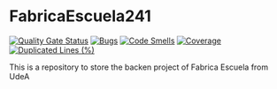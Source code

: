 # FabricaEscuela241

[![Quality Gate Status](https://sonarcloud.io/api/project_badges/measure?project=GerarC_FabricaEscuela241&metric=alert_status)](https://sonarcloud.io/summary/new_code?id=GerarC_FabricaEscuela241)
[![Bugs](https://sonarcloud.io/api/project_badges/measure?project=GerarC_FabricaEscuela241&metric=bugs)](https://sonarcloud.io/summary/new_code?id=GerarC_FabricaEscuela241)
[![Code Smells](https://sonarcloud.io/api/project_badges/measure?project=GerarC_FabricaEscuela241&metric=code_smells)](https://sonarcloud.io/summary/new_code?id=GerarC_FabricaEscuela241)
[![Coverage](https://sonarcloud.io/api/project_badges/measure?project=GerarC_FabricaEscuela241&metric=coverage)](https://sonarcloud.io/summary/new_code?id=GerarC_FabricaEscuela241)
[![Duplicated Lines (%)](https://sonarcloud.io/api/project_badges/measure?project=GerarC_FabricaEscuela241&metric=duplicated_lines_density)](https://sonarcloud.io/summary/new_code?id=GerarC_FabricaEscuela241)





This is a repository to store the backen project of Fabrica Escuela from UdeA
